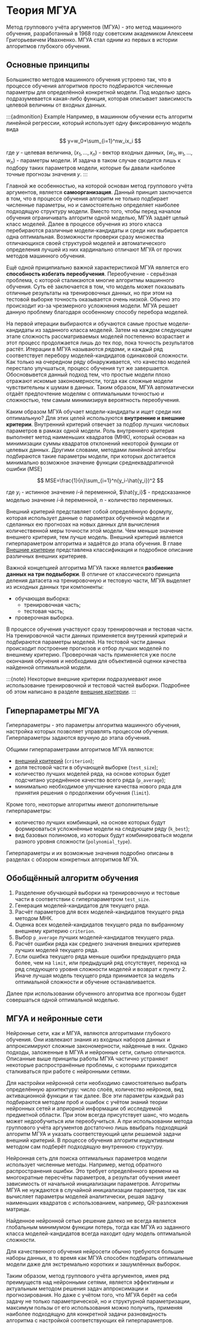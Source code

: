 # Теория МГУА

Метод группового учёта аргументов (МГУА) - это метод машинного обучения, разработанный в 1968 году советским академиком Алексеем Григорьевичем Ивахненко. МГУА стал одним из первых в истории алгоритмов глубокого обучения.

## Основные принципы

Большинство методов машинного обучения устроено так, что в процессе обучения алгоритмов просто подбираются численные параметры для определённой конкретной модели. Под *моделью* здесь подразумевается какая-либо функция, которая описывает зависимость целевой величины от входных данных. 

:::{admonition} Example
Например, в машинном обучении есть алгоритм линейной регрессии, который использует одну фиксированную модель вида

$$
y=w_0+\sum_{i=1}^nw_ix_i
$$

где $y$ - целевая величина, $(x_1, ...,x_n)$ - вектор входных данных, $(w_0,w_1,...,w_n)$ - параметры модели. И задача в таком случае сводится лишь к подбору таких параметров модели, которые бы давали наиболее точные прогнозы значения $y$. 
:::

Главной же особенностью, на которой основан метод группового учёта аргументов, является **самоорганизация**. Данный принцип заключается в том, что в процессе обучения алгоритм не только подбирает численные параметры, но и самостоятельно определяет наиболее подходящую структуру модели. Вместо того, чтобы перед началом обучения ограничивать алгоритм одной моделью, МГУА задаёт целый класс моделей. Далее в процессе обучения из этого класса перебираются различные модели-кандидаты и среди них выбирается одна оптимальная. Возможности проверки сразу множества отличающихся своей структурой моделей и автоматического определения лучшей из них кардинально отличают МГУА от прочих методов машинного обучения.

Ещё одной приципиально важной характеристикой МГУА является его **способность избегать переобучения**. Переобучение - серьёзная проблема, с которой сталикаются многие алгоритмы машинного обучения. Суть её заключается в том, что модель может показывать отличные результаты на тренировочных данных, но при этом на тестовой выборке точность оказывается очень низкой. Обычно это происходит из-за чрезмерного усложнения модели. МГУА решает данную проблему благодаря особенному способу перебора моделей. 

На первой итерации выбираются и обучаются самые простые модели-кандидаты из заданного класса моделей. Затем на каждом следующем этапе сложность рассматриваемых моделей постепенно возрастает и этот процесс продолжается лишь до тех пор, пока точность результатов растёт. Итерации в МГУА называются *рядами*, и каждый ряд соответствует перебору моделей-кандидатов одинаковой сложности. Как только на очередном ряду обнаруживается, что качество моделей перестало улучшаться, процесс обучения тут же завершается. Обосновывется данный подход тем, что простые модели плохо отражают искомые закономерности, тогда как сложные модели чувствительны к шумам в данных. Таким образом, МГУА автоматически отдаёт предпочтение моделям с оптимальными точностью и сложностью, тем самым минимизируя вероятность переобучения.

Каким образом МГУА обучает модели-кандидаты и ищет среди них оптимальную? Для этих целей используются **внутренние и внешние критерии**. Внутренний критерий отвечает за подбор лучших числовых параметров в рамках одной модели. Роль внутреннего критерия выполняет метод наименьших квадратов (МНК), который основан на минимизации суммы квадратов отклонений некоторой функции от целевых данных. Другими словами, методами линейной алгебры подбираются такие параметры модели, при которых достигается минимально возможное значение функции среднеквадратичной ошибки (MSE)

$$
MSE=\frac{1}{n}\sum_{i=1}^n(y_i-\hat{y_i})^2
$$

где $y_i$ - истинное значение $i$-й переменной, $\hat{y_i}$ - предсказанное моделью значение $i$-й переменной, $n$ - количество переменных.

Внешний критерий представляет собой определённую формулу, которая использует данные о параметрах обученной модели и сделанных ею прогнозах на новых данных для вычисления количественной меры точности этой модели. Чем меньше значение внешнего критерия, тем лучше модель. Внешний критерий является гиперпараметром алгоритма и задаётся до этапа обучения. В главе [Внешние критерии](../criterions.md) представлена классификация и подробное описание различных внешних критериев.

Важной концепцией алгоритма МГУА также является **разбиение данных на три подвыборки**. В отличие от классического принципа деления датасета на тренировочную и тестовую части, МГУА выделяет из исходных данных три компоненты:
- обучающая выборка:
    - тренировочная часть;
    - тестовая часть;
- проверочная выборка.

В процессе обучения участвуют сразу тренировочная и тестовая части. На тренировочной части данных применяется внутренний критерий и подбираются параметры моделей. На тестовой части данных происходит построение прогнозов и отбор лучших моделей по внешнему критерию. Проверочная часть применяется уже после окончания обучения и необходима для объективной оценки качества найденной оптимальной модели.

:::{note}
Некоторые внешние критерии подразумевают иное использование тренировочной и тестовой частей выборки. Подробнее об этом написано в разделе [внешние критерии](../criterions.md).
:::

## Гиперпараметры МГУА

Гиперпараметры - это параметры алгоритма машинного обучения, настройка которых позволяет управлять процессом обучения. Гиперпараметры задаются вручную до этапа обучения. 

Общими гиперпараметрами алгоритмов МГУА являются:
- [внешний критерий](../criterions.md) (`criterion`);
- доля тестовой части в обучающей выборке (`test_size`);
- количество лучших моделей ряда, на основе которых будет подсчитано усреднённое качество всего ряда (`p_average`);
- минимально необходимое улучшение качества нового ряда для принятия решения о продолжении обучения (`limit`).

Кроме того, некоторые алгоритмы имеют дополнительные гиперпараметры:
- количество лучших комбинаций, на основе которых будут формироваться усложнённые модели на следующем ряду (`k_best`);
- вид базовых полиномов, из которых будут комбинироваться модели разного уровня сложности (`polynomial_type`).

Гиперпараметры и их возможные значения подробно описаны в разделах с обзором конкретных алгоритмов МГУА.

## Обобщённый алгоритм обучения

1. Разделение обучающей выборки на тренировочную и тестовые части в соответствии с гиперпараметром `test_size`.
2. Генерация моделей-кандидатов для текущего ряда.
3. Расчёт параметров для всех моделей-кандидатов текущего ряда методом МНК.
4. Оценка всех моделей-кандидатов текущего ряда по выбранному внешнему критерию `criterion`.
5. Выбор `p_average` лучших моделей-кандидатов текущего ряда.
6. Расчёт ошибки ряда как среднего значения внешних критериев лучших моделей текущего ряда.
7. Если ошибка текущего ряда меньше ошибки предыдущего ряда более, чем на `limit`, или предыдущий ряд отсутствует, переход на ряд следующего уровня сложности моделей и возврат к пункту 2. Иначе лучшая модель текущего ряда принимается за модель оптимальной сложности и обучение останавливается.

Далее при использовании обученного алгоритма все прогнозы будет совершаться одной оптимальной моделью.

## МГУА и нейронные сети

Нейронные сети, как и МГУА, являются алгоритмами глубокого обучения. Они извлекают знания из входных наборов данных и аппроксимируют сложные закономерности, найденные в них. Однако подходы, заложенные в МГУА и нейронные сети, сильно отличаются. Описанные выше принципы работы МГУА частично устраняют некоторые распространённые проблемы, с которыми приходится сталкиваться при работе с нейронными сетями.

Для настройки нейронной сети необходимо самостоятельно выбрать определённую архитектуру: число слоёв, количество нейронов, вид активационной функции и так далее. Все эти параметры каждый раз подбираются методом проб и ошибок с учётом знаний теории нейронных сетей и априорной информации об исследуемой предметной области. При этом всегда присутствует шанс, что модель может недообучиться или переобучиться. А при использовании метода группового учёта аргументов достаточно лишь ввыбрать подходящий алгоритм МГУА и указать соответствующий цели решаемой задачи внешний критерий. В процессе обучения алгоритм индуктивным методом сам подберёт подходящую внутреннюю структуру.

Нейронная сеть для поиска оптимальных параметров модели использует численные методы. Например, метод обратного распространения ошибки. Это требует определённого времени на многократные пересчёты параметров, а результат обучения имеет зависимость от начальной инициализации параметров. Алгоритмы МГУА не нуждаются в случайной инициализации параметров, так как вычисляет параметры моделей аналитически, решая задачу наименьших квадратов с использованием, например, QR-разложения матрицы.

Найденное нейронной сетью решение далеко не всегда является глобальным минимумом функции потерь, тогда как МГУА из заданного класса моделей-кандидатов всегда находит одну модель оптимальной сложности.

Для качественного обучения нейросети обычно требуются большие наборы данных, в то время как МГУА способен подбирать оптимальные модели даже для экстремально коротких и зашумлённых выборок. 

Таким образом, метод группового учёта аргументов, имея ряд преимуществ над нейронными сетями, является эффективным и актуальным методом решения задач аппроксимации и прогнозирования. Но даже с учётом того, что МГУА берёт на себя задачу не только параметрической, но и структурной параметризации, максимум пользы от его использования можно получить, применяя наиболее подходящую для конкретной задачи разновидность алгоритма с настройкой соответствующих ей гиперпараметров.